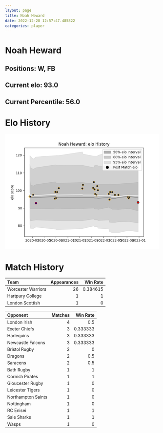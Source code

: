 ```yaml
---  
layout: page  
title: Noah Heward  
date: 2022-12-28 12:57:47.485822  
categories: player  
---
```

# Noah Heward

## Positions: W, FB

## Current elo: 93.0

## Current Percentile: 56.0

# Elo History


![elo history](history_NoahHeward.png)
# Match History


| Team               |   Appearances |   Win Rate |
|:-------------------|--------------:|-----------:|
| Worcester Warriors |            26 |   0.384615 |
| Hartpury College   |             1 |   1        |
| London Scottish    |             1 |   0        |

| Opponent           |   Matches |   Win Rate |
|:-------------------|----------:|-----------:|
| London Irish       |         4 |   0.5      |
| Exeter Chiefs      |         3 |   0.333333 |
| Harlequins         |         3 |   0.333333 |
| Newcastle Falcons  |         3 |   0.333333 |
| Bristol Rugby      |         2 |   0        |
| Dragons            |         2 |   0.5      |
| Saracens           |         2 |   0.5      |
| Bath Rugby         |         1 |   1        |
| Cornish Pirates    |         1 |   1        |
| Gloucester Rugby   |         1 |   0        |
| Leicester Tigers   |         1 |   0        |
| Northampton Saints |         1 |   0        |
| Nottingham         |         1 |   0        |
| RC Enisei          |         1 |   1        |
| Sale Sharks        |         1 |   1        |
| Wasps              |         1 |   0        |